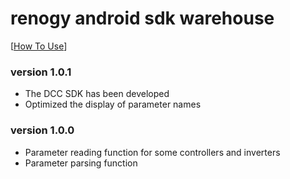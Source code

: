 # renogy android sdk warehouse

[[How To Use](https://github.com/121104115wyb/RdpDemo/wiki)] 

### version 1.0.1 
* The DCC SDK has been developed
* Optimized the display of parameter names

### version 1.0.0 
* Parameter reading function for some controllers and inverters
* Parameter parsing function
    






